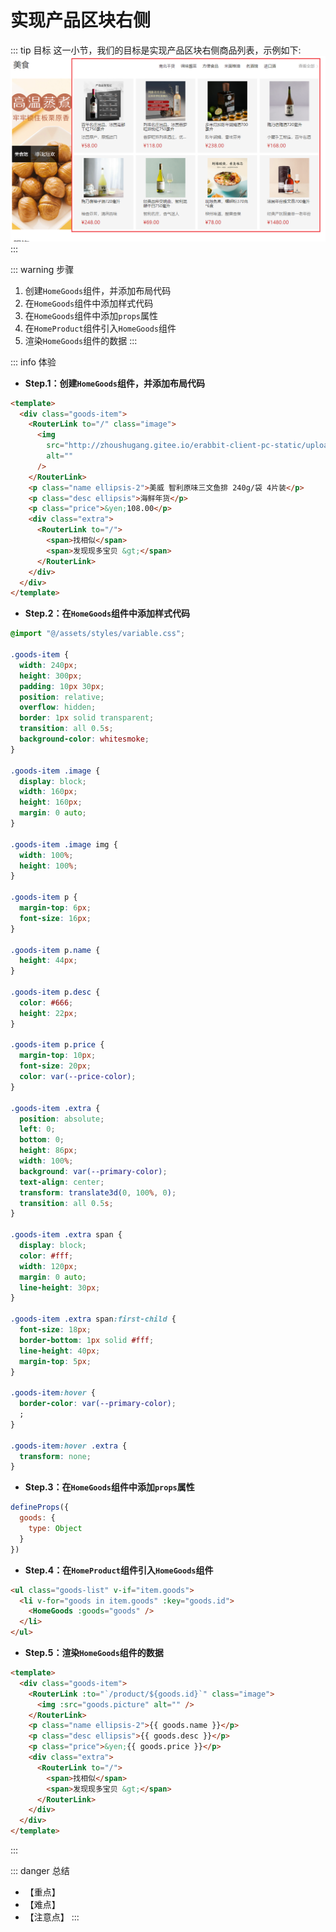 # 实现产品区块右侧

::: tip 目标
这一小节，我们的目标是实现产品区块右侧商品列表，示例如下:
![goods](./images/2022-04-12_21-20-08.png)
:::

::: warning 步骤

1. 创建`HomeGoods`组件，并添加布局代码
2. 在`HomeGoods`组件中添加样式代码
3. 在`HomeGoods`组件中添加`props`属性
4. 在`HomeProduct`组件引入`HomeGoods`组件
5. 渲染`HomeGoods`组件的数据
:::

::: info 体验

* **Step.1：创建`HomeGoods`组件，并添加布局代码**

```html
<template>
  <div class="goods-item">
    <RouterLink to="/" class="image">
      <img
        src="http://zhoushugang.gitee.io/erabbit-client-pc-static/uploads/fresh_goods_1.jpg"
        alt=""
      />
    </RouterLink>
    <p class="name ellipsis-2">美威 智利原味三文鱼排 240g/袋 4片装</p>
    <p class="desc ellipsis">海鲜年货</p>
    <p class="price">&yen;108.00</p>
    <div class="extra">
      <RouterLink to="/">
        <span>找相似</span>
        <span>发现现多宝贝 &gt;</span>
      </RouterLink>
    </div>
  </div>
</template>
```

* **Step.2：在`HomeGoods`组件中添加样式代码**

```css
@import "@/assets/styles/variable.css";

.goods-item {
  width: 240px;
  height: 300px;
  padding: 10px 30px;
  position: relative;
  overflow: hidden;
  border: 1px solid transparent;
  transition: all 0.5s;
  background-color: whitesmoke;
}

.goods-item .image {
  display: block;
  width: 160px;
  height: 160px;
  margin: 0 auto;
}

.goods-item .image img {
  width: 100%;
  height: 100%;
}

.goods-item p {
  margin-top: 6px;
  font-size: 16px;
}

.goods-item p.name {
  height: 44px;
}

.goods-item p.desc {
  color: #666;
  height: 22px;
}

.goods-item p.price {
  margin-top: 10px;
  font-size: 20px;
  color: var(--price-color);
}

.goods-item .extra {
  position: absolute;
  left: 0;
  bottom: 0;
  height: 86px;
  width: 100%;
  background: var(--primary-color);
  text-align: center;
  transform: translate3d(0, 100%, 0);
  transition: all 0.5s;
}

.goods-item .extra span {
  display: block;
  color: #fff;
  width: 120px;
  margin: 0 auto;
  line-height: 30px;
}

.goods-item .extra span:first-child {
  font-size: 18px;
  border-bottom: 1px solid #fff;
  line-height: 40px;
  margin-top: 5px;
}

.goods-item:hover {
  border-color: var(--primary-color);
  ;
}

.goods-item:hover .extra {
  transform: none;
}
```

* **Step.3：在`HomeGoods`组件中添加`props`属性**

```js
defineProps({
  goods: {
    type: Object
  }
})
```

* **Step.4：在`HomeProduct`组件引入`HomeGoods`组件**

```html
<ul class="goods-list" v-if="item.goods">
  <li v-for="goods in item.goods" :key="goods.id">
    <HomeGoods :goods="goods" />
  </li>
</ul>
```

* **Step.5：渲染`HomeGoods`组件的数据**

```html
<template>
  <div class="goods-item">
    <RouterLink :to="`/product/${goods.id}`" class="image">
      <img :src="goods.picture" alt="" />
    </RouterLink>
    <p class="name ellipsis-2">{{ goods.name }}</p>
    <p class="desc ellipsis">{{ goods.desc }}</p>
    <p class="price">&yen;{{ goods.price }}</p>
    <div class="extra">
      <RouterLink to="/">
        <span>找相似</span>
        <span>发现现多宝贝 &gt;</span>
      </RouterLink>
    </div>
  </div>
</template>
```

:::

::: danger 总结

* 【重点】
* 【难点】
* 【注意点】
:::
